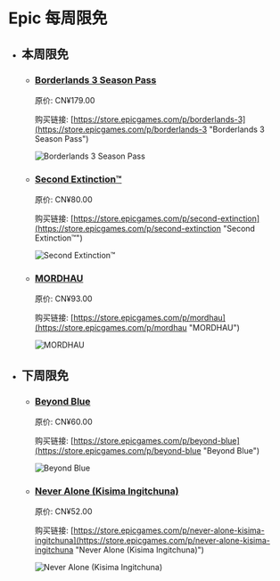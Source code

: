 # Epic 每周限免

- ## 本周限免


  - ### [Borderlands 3 Season Pass](https://store.epicgames.com/p/borderlands-3 "Borderlands 3 Season Pass")

    原价: CN¥179.00

    购买链接: [https://store.epicgames.com/p/borderlands-3](https://store.epicgames.com/p/borderlands-3 "Borderlands 3 Season Pass")

    ![Borderlands 3 Season Pass](https://cdn1.epicgames.com/offer/catnip/Diesel_productv2_borderlands-3_season-pass_BL3_SEASONPASS_Hero-3840x2160-4411e63a005a43811a2bc516ae7ec584598fd4aa-3840x2160-b8988ebb0f3d9159671e8968af991f30_3840x2160-b8988ebb0f3d9159671e8968af991f30)


  - ### [Second Extinction™](https://store.epicgames.com/p/second-extinction "Second Extinction™")

    原价: CN¥80.00

    购买链接: [https://store.epicgames.com/p/second-extinction](https://store.epicgames.com/p/second-extinction "Second Extinction™")

    ![Second Extinction™](https://cdn1.epicgames.com/offer/fcd3387b58864614b66952d0430d2b9a/EGS_SecondExtinction_SystemicReaction_S1_2560x1440-4a9d265c505b45c75b65916c366f5fca)


  - ### [MORDHAU](https://store.epicgames.com/p/mordhau "MORDHAU")

    原价: CN¥93.00

    购买链接: [https://store.epicgames.com/p/mordhau](https://store.epicgames.com/p/mordhau "MORDHAU")

    ![MORDHAU](https://cdn1.epicgames.com/offer/2bda08f9230144a19e98373cc4a6ac2d/EGS_MORDHAU_Triterniondoo_S1_2560x1440-572876bb8bcb903e5c33235b7eba8797)


- ## 下周限免


  - ### [Beyond Blue](https://store.epicgames.com/p/beyond-blue "Beyond Blue")

    原价: CN¥60.00

    购买链接: [https://store.epicgames.com/p/beyond-blue](https://store.epicgames.com/p/beyond-blue "Beyond Blue")

    ![Beyond Blue](https://cdn1.epicgames.com/bd9fd28ca1214868922f2ab41d6d3b65/offer/EGS_BeyondBlue_ELineMedia_S1-2560x1440-5d205f1273f6b805db82bc525a1432b9.jpg)


  - ### [Never Alone (Kisima Ingitchuna)](https://store.epicgames.com/p/never-alone-kisima-ingitchuna "Never Alone (Kisima Ingitchuna)")

    原价: CN¥52.00

    购买链接: [https://store.epicgames.com/p/never-alone-kisima-ingitchuna](https://store.epicgames.com/p/never-alone-kisima-ingitchuna "Never Alone (Kisima Ingitchuna)")

    ![Never Alone (Kisima Ingitchuna)](https://cdn1.epicgames.com/offer/b13f6a1e5121469d8a825947b759339d/EGS_NeverAloneKisimaIngitchuna_UpperOneGamesELineMedia_S1_2560x1440-97a1d9c3e47e439ea05e900feaa4a892)


